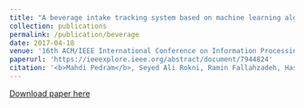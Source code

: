```yaml
---
title: "A beverage intake tracking system based on machine learning algorithms, and ultrasonic and color sensors"
collection: publications
permalink: /publication/beverage
date: 2017-04-18
venue: '16th ACM/IEEE International Conference on Information Processing in Sensor Networks (IPSN)'
paperurl: 'https://ieeexplore.ieee.org/abstract/document/7944824'
citation: '<b>Mahdi Pedram</b>, Seyed Ali Rokni, Ramin Fallahzadeh, Hassan Ghasemzadeh. (2017). &quot;A beverage intake tracking system based on machine learning algorithms, and ultrasonic and color sensors.&quot; <i>16th ACM/IEEE International Conference on Information Processing in Sensor Networks (IPSN)</i>.'
---
```


[Download paper here](https://github.com/mahdipedro/mpedram.github.io/blob/master/files/beverage.pdf)
